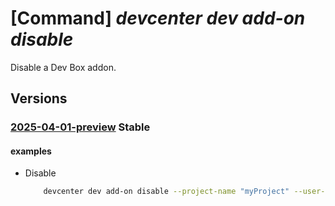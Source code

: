 # [Command] _devcenter dev add-on disable_

Disable a Dev Box addon.

## Versions

### [2025-04-01-preview](/Resources/data-plane/microsoft.devcenter/L3Byb2plY3RzL3t9L3VzZXJzL3t9L2RldmJveGVzL3t9L2FkZG9ucy97fTpkaXNhYmxl/2025-04-01-preview.xml) **Stable**

<!-- data-plane:microsoft.devcenter /projects/{}/users/{}/devboxes/{}/addons/{}:disable 2025-04-01-preview -->

#### examples

- Disable
    ```bash
        devcenter dev add-on disable --project-name "myProject" --user-id "me" --dev-box-name "myDevBox" --add-on-name "devboxtunnel-sys-default"
    ```
